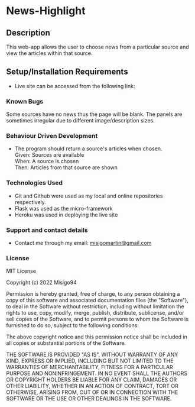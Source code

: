 # News-Highlight


## Description
This web-app allows the user to choose news from a particular source and view the articles within that source.

## Setup/Installation Requirements
* Live site can be accessed from the following link:


### Known Bugs
Some sources have no news thus the page will be blank.
The panels are sometimes irregular due to different image/description sizes.

### Behaviour Driven Development
* The program should return a source's articles when chosen.<br> 
Given: Sources are available<br>
When: A source is chosen<br>
Then: Articles from that source are shown<br>




### Technologies Used

* Git and Github were used as my local and online repositories respectively.
* Flask was used as the micro-framework
* Heroku was used in deploying the live site 


### Support and contact details
* Contact me through my email: misigomartin@gmail.com


### License
MIT License

Copyright (c) 2022 Misigo94

Permission is hereby granted, free of charge, to any person obtaining a copy
of this software and associated documentation files (the "Software"), to deal
in the Software without restriction, including without limitation the rights
to use, copy, modify, merge, publish, distribute, sublicense, and/or sell
copies of the Software, and to permit persons to whom the Software is
furnished to do so, subject to the following conditions:

The above copyright notice and this permission notice shall be included in all
copies or substantial portions of the Software.

THE SOFTWARE IS PROVIDED "AS IS", WITHOUT WARRANTY OF ANY KIND, EXPRESS OR
IMPLIED, INCLUDING BUT NOT LIMITED TO THE WARRANTIES OF MERCHANTABILITY,
FITNESS FOR A PARTICULAR PURPOSE AND NONINFRINGEMENT. IN NO EVENT SHALL THE
AUTHORS OR COPYRIGHT HOLDERS BE LIABLE FOR ANY CLAIM, DAMAGES OR OTHER
LIABILITY, WHETHER IN AN ACTION OF CONTRACT, TORT OR OTHERWISE, ARISING FROM,
OUT OF OR IN CONNECTION WITH THE SOFTWARE OR THE USE OR OTHER DEALINGS IN THE
SOFTWARE.

  